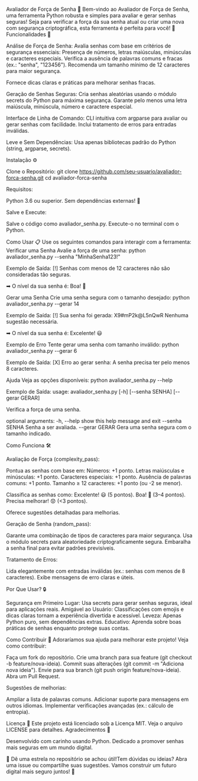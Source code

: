 Avaliador de Força de Senha 🔐
Bem-vindo ao Avaliador de Força de Senha, uma ferramenta Python robusta e simples para avaliar e gerar senhas seguras! Seja para verificar a força da sua senha atual ou criar uma nova com segurança criptográfica, esta ferramenta é perfeita para você! 🚀
Funcionalidades 🌟

Análise de Força de Senha:
Avalia senhas com base em critérios de segurança essenciais:
Presença de números, letras maiúsculas, minúsculas e caracteres especiais.
Verifica a ausência de palavras comuns e fracas (ex.: "senha", "123456").
Recomenda um tamanho mínimo de 12 caracteres para maior segurança.


Fornece dicas claras e práticas para melhorar senhas fracas.


Geração de Senhas Seguras:
Cria senhas aleatórias usando o módulo secrets do Python para máxima segurança.
Garante pelo menos uma letra maiúscula, minúscula, número e caractere especial.


Interface de Linha de Comando:
CLI intuitiva com argparse para avaliar ou gerar senhas com facilidade.
Inclui tratamento de erros para entradas inválidas.


Leve e Sem Dependências:
Usa apenas bibliotecas padrão do Python (string, argparse, secrets).



Instalação ⚙️

Clone o Repositório:
git clone https://github.com/seu-usuario/avaliador-forca-senha.git
cd avaliador-forca-senha


Requisitos:

Python 3.6 ou superior.
Sem dependências externas! 🎉


Salve e Execute:

Salve o código como avaliador_senha.py.
Execute-o no terminal com o Python.



Como Usar 📋
Use os seguintes comandos para interagir com a ferramenta:
Verificar uma Senha
Avalie a força de uma senha:
python avaliador_senha.py --senha "MinhaSenha123!"

Exemplo de Saída:
[!] Senhas com menos de 12 caracteres não são consideradas tão seguras.

➡ O nível da sua senha é: Boa! 🙂

Gerar uma Senha
Crie uma senha segura com o tamanho desejado:
python avaliador_senha.py --gerar 14

Exemplo de Saída:
[!] Sua senha foi gerada: X9#mP2k@L5nQwR
Nenhuma sugestão necessária.

➡ O nível da sua senha é: Excelente! 😃

Exemplo de Erro
Tente gerar uma senha com tamanho inválido:
python avaliador_senha.py --gerar 6

Exemplo de Saída:
[X] Erro ao gerar senha: A senha precisa ter pelo menos 8 caracteres.

Ajuda
Veja as opções disponíveis:
python avaliador_senha.py --help

Exemplo de Saída:
usage: avaliador_senha.py [-h] [--senha SENHA] [--gerar GERAR]

Verifica a força de uma senha.

optional arguments:
  -h, --help       show this help message and exit
  --senha SENHA    Senha a ser avaliada.
  --gerar GERAR    Gera uma senha segura com o tamanho indicado.

Como Funciona 🛠️

Avaliação de Força (complexity_pass):

Pontua as senhas com base em:
Números: +1 ponto.
Letras maiúsculas e minúsculas: +1 ponto.
Caracteres especiais: +1 ponto.
Ausência de palavras comuns: +1 ponto.
Tamanho ≥ 12 caracteres: +1 ponto (ou -2 se menor).


Classifica as senhas como:
Excelente! 😃 (5 pontos).
Boa! 🙂 (3–4 pontos).
Precisa melhorar! 😟 (<3 pontos).


Oferece sugestões detalhadas para melhorias.


Geração de Senha (random_pass):

Garante uma combinação de tipos de caracteres para maior segurança.
Usa o módulo secrets para aleatoriedade criptograficamente segura.
Embaralha a senha final para evitar padrões previsíveis.


Tratamento de Erros:

Lida elegantemente com entradas inválidas (ex.: senhas com menos de 8 caracteres).
Exibe mensagens de erro claras e úteis.



Por Que Usar? 🔒

Segurança em Primeiro Lugar: Usa secrets para gerar senhas seguras, ideal para aplicações reais.
Amigável ao Usuário: Classificações com emojis e dicas claras tornam a experiência divertida e acessível.
Leveza: Apenas Python puro, sem dependências extras.
Educativo: Aprenda sobre boas práticas de senhas enquanto protege suas contas.

Como Contribuir 👥
Adoraríamos sua ajuda para melhorar este projeto! Veja como contribuir:

Faça um fork do repositório.
Crie uma branch para sua feature (git checkout -b feature/nova-ideia).
Commit suas alterações (git commit -m "Adiciona nova ideia").
Envie para sua branch (git push origin feature/nova-ideia).
Abra um Pull Request.

Sugestões de melhorias:

Ampliar a lista de palavras comuns.
Adicionar suporte para mensagens em outros idiomas.
Implementar verificações avançadas (ex.: cálculo de entropia).

Licença 📄
Este projeto está licenciado sob a Licença MIT. Veja o arquivo LICENSE para detalhes.
Agradecimentos 💙

Desenvolvido com carinho usando Python.
Dedicado a promover senhas mais seguras em um mundo digital.


🌟 Dê uma estrela no repositório se achou útil!Tem dúvidas ou ideias? Abra uma issue ou compartilhe suas sugestões. Vamos construir um futuro digital mais seguro juntos! 🔐
